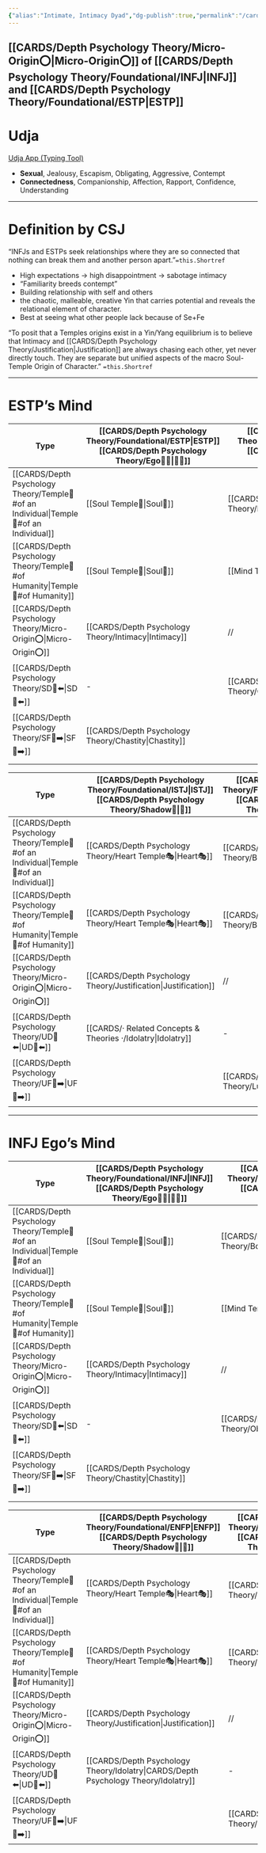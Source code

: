 ```yaml
---
{"alias":"Intimate, Intimacy Dyad","dg-publish":true,"permalink":"/cards/depth-psychology-theory/intimacy/","dgPassFrontmatter":true,"created":"2022-12-31T17:35:54.658+01:00","updated":"2023-05-27T15:36:22.405+02:00"}
---
```


[[CARDS/Depth Psychology Theory/Micro-Origin⭕\|Micro-Origin⭕]] of [[CARDS/Depth Psychology Theory/Foundational/INFJ\|INFJ]] and [[CARDS/Depth Psychology Theory/Foundational/ESTP\|ESTP]] 
---
# Udja
[Udja App (Typing Tool)](https://www.udja.app/#/)
- **Sexual**, Jealousy, Escapism, Obligating, Aggressive, Contempt
- **Connectedness**, Companionship, Affection, Rapport, Confidence, Understanding
---
# Definition by CSJ

<div class="transclusion internal-embed is-loaded"><div class="markdown-embed">



“INFJs and ESTPs seek relationships where they are so connected that nothing can break them and another person apart.”`=this.Shortref` 

</div></div>

- High expectations → high disappointment → sabotage intimacy 
- “Familiarity breeds contempt”
- Building relationship with self and others 
- the chaotic, malleable, creative Yin that carries potential and reveals the relational element of character.
- Best at seeing what other people lack because of Se+Fe

<div class="transclusion internal-embed is-loaded"><div class="markdown-embed">



“To posit that a Temples origins exist in a Yin/Yang equilibrium is to believe that Intimacy and [[CARDS/Depth Psychology Theory/Justification\|Justification]] are always chasing each other, yet never directly touch. They are separate but unified aspects of the macro Soul-Temple Origin of Character.” `=this.Shortref` 

</div></div>

---
# ESTP’s Mind 

| Type             | [[CARDS/Depth Psychology Theory/Foundational/ESTP\|ESTP]]  [[CARDS/Depth Psychology Theory/Ego🙋‍♂️\|🙋‍♂️]] | [[CARDS/Depth Psychology Theory/Foundational/INFJ\|INFJ]]  [[CARDS/Depth Psychology Theory/Sub🤸\|🤸]] |
| -------------------- | ---------------------------- | -------------------------- |
| [[CARDS/Depth Psychology Theory/Temple🙏#of an Individual\|Temple🙏#of an Individual]]       | [[Soul Temple👥\|Soul👥]]| [[CARDS/Depth Psychology Theory/Body Temple 🌳\|Mind⚒️]] |
| [[CARDS/Depth Psychology Theory/Temple🙏#of Humanity\|Temple🙏#of Humanity]]| [[Soul Temple👥\|Soul👥]] | [[Mind Temple\|Mind⚒️]] |
| [[CARDS/Depth Psychology Theory/Micro-Origin⭕\|Micro-Origin⭕]] | [[CARDS/Depth Psychology Theory/Intimacy\|Intimacy]]      | //                         |
| [[CARDS/Depth Psychology Theory/SD🤸⬅️\|SD🤸⬅️]]               |              -                | [[CARDS/Depth Psychology Theory/Objectification\|Objectification]]              |
| [[CARDS/Depth Psychology Theory/SF🤸➡️\|SF🤸➡️]]               |      [[CARDS/Depth Psychology Theory/Chastity\|Chastity]]           |           |
|                      |                              |                            |

| Type             | [[CARDS/Depth Psychology Theory/Foundational/ISTJ\|ISTJ]][[CARDS/Depth Psychology Theory/Shadow👥\|👤]]          | [[CARDS/Depth Psychology Theory/Foundational/ENFP\|ENFP]]  [[CARDS/Depth Psychology Theory/Superego👹\|👹]] |
| -------------------- | ---------------------------- | -------------------------- |
| [[CARDS/Depth Psychology Theory/Temple🙏#of an Individual\|Temple🙏#of an Individual]]      | [[CARDS/Depth Psychology Theory/Heart Temple🎭\|Heart🎭]]| [[CARDS/Depth Psychology Theory/Body Temple 🌳\|Body🌳]]|
| [[CARDS/Depth Psychology Theory/Temple🙏#of Humanity\|Temple🙏#of Humanity]] | [[CARDS/Depth Psychology Theory/Heart Temple🎭\|Heart🎭]]| [[CARDS/Depth Psychology Theory/Body Temple 🌳\|Body🌳]] |
| [[CARDS/Depth Psychology Theory/Micro-Origin⭕\|Micro-Origin⭕]] | [[CARDS/Depth Psychology Theory/Justification\|Justification]]     | //                         |
| [[CARDS/Depth Psychology Theory/UD👤⬅️\|UD👤⬅️]]               | [[CARDS/· Related Concepts & Theories ·/Idolatry\|Idolatry]]               |   -        |
| [[CARDS/Depth Psychology Theory/UF👤➡️\|UF👤➡️]]               |                        |   [[CARDS/Depth Psychology Theory/Lust\|Lust]]     |

---
# INFJ Ego’s Mind 

| Type             |  [[CARDS/Depth Psychology Theory/Foundational/INFJ\|INFJ]]  [[CARDS/Depth Psychology Theory/Ego🙋‍♂️\|🙋‍♂️]] | [[CARDS/Depth Psychology Theory/Foundational/ESTP\|ESTP]]  [[CARDS/Depth Psychology Theory/Sub🤸\|🤸]] |
| -------------------- | ---------------------------- | -------------------------- |
| [[CARDS/Depth Psychology Theory/Temple🙏#of an Individual\|Temple🙏#of an Individual]]        | [[Soul Temple👥\|Soul👥]]| [[CARDS/Depth Psychology Theory/Body Temple 🌳\|Mind⚒️]] |
| [[CARDS/Depth Psychology Theory/Temple🙏#of Humanity\|Temple🙏#of Humanity]]| [[Soul Temple👥\|Soul👥]] | [[Mind Temple\|Mind⚒️]] |
| [[CARDS/Depth Psychology Theory/Micro-Origin⭕\|Micro-Origin⭕]] | [[CARDS/Depth Psychology Theory/Intimacy\|Intimacy]]      | //                         |
| [[CARDS/Depth Psychology Theory/SD🤸⬅️\|SD🤸⬅️]]               |              -                | [[CARDS/Depth Psychology Theory/Objectification\|Objectification]]              |
| [[CARDS/Depth Psychology Theory/SF🤸➡️\|SF🤸➡️]]               |   [[CARDS/Depth Psychology Theory/Chastity\|Chastity]]               |         |
|                      |                              |                            |

| Type                     | [[CARDS/Depth Psychology Theory/Foundational/ENFP\|ENFP]]  [[CARDS/Depth Psychology Theory/Shadow👥\|👤]]   | [[CARDS/Depth Psychology Theory/Foundational/ISTJ\|ISTJ]]  [[CARDS/Depth Psychology Theory/Superego👹\|👹]] |
| ------------------------ | ---------------------------- | ---------------------------- |
| [[CARDS/Depth Psychology Theory/Temple🙏#of an Individual\|Temple🙏#of an Individual]]     | [[CARDS/Depth Psychology Theory/Heart Temple🎭\|Heart🎭]] | [[CARDS/Depth Psychology Theory/Body Temple 🌳\|Body🌳]]   |
| [[CARDS/Depth Psychology Theory/Temple🙏#of Humanity\|Temple🙏#of Humanity]] | [[CARDS/Depth Psychology Theory/Heart Temple🎭\|Heart🎭]] | [[CARDS/Depth Psychology Theory/Body Temple 🌳\|Body🌳]]   |
| [[CARDS/Depth Psychology Theory/Micro-Origin⭕\|Micro-Origin⭕]]     | [[CARDS/Depth Psychology Theory/Justification\|Justification]]            | //                           |
| [[CARDS/Depth Psychology Theory/UD👤⬅️\|UD👤⬅️]]                   | [[CARDS/Depth Psychology Theory/Idolatry\|CARDS/Depth Psychology Theory/Idolatry]]                 | -                            |
| [[CARDS/Depth Psychology Theory/UF👤➡️\|UF👤➡️]]                   |                      |   [[CARDS/Depth Psychology Theory/Lust\|Lust]]                          |
